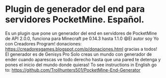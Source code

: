 # Plugin de generador del end para servidores PocketMine. Español.
Es un plugin que pone un generador del end en servidores de PocketMine de API 2.0.0, funciona para Minecraft pe 0.14.3 hasta 1.1.0
😄El autor soy Yo con Creadores Program! donaciones: https://creadoresgames.blogspot.com/p/donaciones.html gracias a todos!
El generador es de Genisys Pro
Solo creas un mundo con generador de ender cuando aparescas ve todo derecho hasta que una pared te detenga y pones el inicio del mundo donde quieras!
To see instructions in English go to: https://github.com/Trollhunters501/PocketMine-End-Generator
